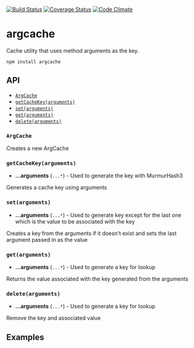 [![Build Status](https://travis-ci.org/esco/argcache.svg?branch=master)](https://travis-ci.org/esco/argcache) [![Coverage Status](https://img.shields.io/coveralls/esco/argcache.svg)](https://coveralls.io/r/esco/argcache) [![Code Climate](https://codeclimate.com/github/esco/argcache/badges/gpa.svg)](https://codeclimate.com/github/esco/argcache)

argcache
========

Cache utility that uses method arguments as the key.

```
npm install argcache
```

## API

* [`ArgCache`](#argcache)
* [`getCacheKey(arguments)`](#getcachekeyarguments)
* [`set(arguments)`](#setarguments)
* [`get(arguments)`](#getarguments)
* [`delete(arguments)`](#deletearguments)

### `ArgCache`

Creates a new ArgCache
### `getCacheKey(arguments)`
* **...arguments** (`...*`) - Used to generate the key with MurmurHash3

Generates a cache key using arguments
### `set(arguments)`
* **...arguments** (`...*`) - Used to generate key except for the last one which is the value to be associated with the key

Creates a key from the arguments if it doesn't exist and sets the last argument passed in as the value
### `get(arguments)`
* **...arguments** (`...*`) - Used to generate a key for lookup

Returns the value associated with the key generated from the arguments
### `delete(arguments)`
* **...arguments** (`...*`) - Used to generate a key for lookup

Remove the key and associated value

## Examples